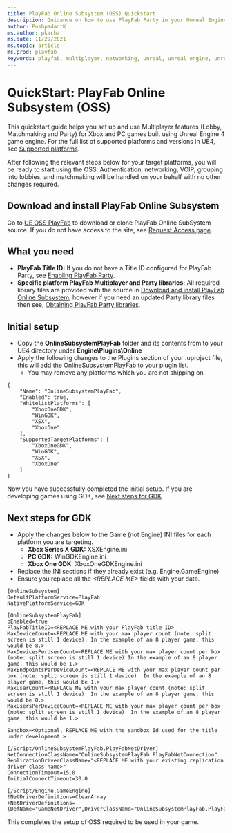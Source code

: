 ```yaml
---
title: PlayFab Online Subsystem (OSS) Quickstart
description: Guidance on how to use PlayFab Party in your Unreal Engine 4 Project.
author: PushpadantK
ms.author: pkacha
ms.date: 11/29/2021
ms.topic: article
ms.prod: playfab
keywords: playfab, multiplayer, networking, unreal, unreal engine, unreal engine 4, middleware
---
```


# QuickStart: PlayFab Online Subsystem (OSS)

This quickstart guide helps you set up and use Multiplayer features (Lobby, Matchmaking and Party) for Xbox and PC games built using Unreal Engine 4 game engine. For the full list of supported platforms and versions in UE4, see [Supported platforms](party-unreal-engine-oss-overview.md).

After following the relevant steps below for your target platforms, you will be ready to start using the OSS. Authentication, networking, VOIP, grouping into lobbies, and matchmaking will be handled on your behalf with no other changes required.

## Download and install PlayFab Online Subsystem
Go to [UE OSS PlayFab](https://dev.azure.com/PlayFabPrivate/GDK/_git/PlayFabOSSUnrealGDK) to download or clone PlayFab Online SubSystem source. If you do not have access to the site, see [Request Access page](request-access-for-sdks-samples.md).

## What you need
* **PlayFab Title ID:** If you do not have a Title ID configured for PlayFab Party, see [Enabling PlayFab Party](enable-party.md).
* **Specific platform PlayFab Multiplayer and Party libraries:** All required library files are provided with the source in [Download and install PlayFab Online Subsystem](#download-and-install-playfab-online-subsystem), however if you need an updated Party library files then see,  [Obtaining PlayFab Party libraries](party-unreal-engine-oss-obtaining-playfab-party-libraries.md).

## Initial setup
- Copy the **OnlineSubsystemPlayFab** folder and its contents from to your UE4 directory under **Engine\Plugins\Online**
- Apply the following changes to the Plugins section of your .uproject file, this will add the OnlineSubsystemPlayFab to your plugin list.
    - You may remove any platforms which you are not shipping on
```
{
	"Name": "OnlineSubsystemPlayFab",
	"Enabled": true,
	"WhitelistPlatforms": [
		"XboxOneGDK",
		"WinGDK",
		"XSX",
		"XboxOne"
	],
	"SupportedTargetPlatforms": [
		"XboxOneGDK",
		"WinGDK",
		"XSX",
		"XboxOne"
	]
}
```

Now you have successfully completed the initial setup. If you are developing games using GDK, see [Next steps for GDK](#next-steps-for-gdk).

## Next steps for GDK
- Apply the changes below to the Game (not Engine) INI files for each platform you are targeting.
    - **Xbox Series X GDK:** XSXEngine.ini
    - **PC GDK:** WinGDKEngine.ini
    - **Xbox One GDK:** XboxOneGDKEngine.ini
- Replace the INI sections if they already exist (e.g. Engine.GameEngine)
- Ensure you replace all the *\<REPLACE ME>* fields with your data.
```
[OnlineSubsystem]
DefaultPlatformService=PlayFab
NativePlatformService=GDK

[OnlineSubsystemPlayFab]
bEnabled=true
PlayFabTitleID=<REPLACE ME with your PlayFab title ID>
MaxDeviceCount=<REPLACE ME with your max player count (note: split screen is still 1 device). In the example of an 8 player game, this would be 8.>
MaxDevicesPerUserCount=<REPLACE ME with your max player count per box (note: split screen is still 1 device) In the example of an 8 player game, this would be 1.>	
MaxEndpointsPerDeviceCount=<REPLACE ME with your max player count per box (note: split screen is still 1 device)  In the example of an 8 player game, this would be 1.>
MaxUserCount=<REPLACE ME with your max player count (note: split screen is still 1 device)  In the example of an 8 player game, this would be 8.>		
MaxUsersPerDeviceCount=<REPLACE ME with your max player count per box (note: split screen is still 1 device)  In the example of an 8 player game, this would be 1.>

Sandbox=<Optional, REPLACE ME with the sandbox Id used for the title under development >

[/Script/OnlineSubsystemPlayFab.PlayFabNetDriver]
NetConnectionClassName="OnlineSubsystemPlayFab.PlayFabNetConnection"
ReplicationDriverClassName="<REPLACE ME with your existing replication driver class name>"
ConnectionTimeout=15.0
InitialConnectTimeout=30.0

[/Script/Engine.GameEngine]
!NetDriverDefinitions=ClearArray
+NetDriverDefinitions=(DefName="GameNetDriver",DriverClassName="OnlineSubsystemPlayFab.PlayFabNetDriver",DriverClassNameFallback="OnlineSubsystemUtils.IpNetDriver")
```

This completes the setup of OSS required to be used in your game.



